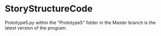 # StoryStructureCode

Prototype5.py within the "Prototype5" folder in the Master branch is the latest version of the program.
